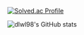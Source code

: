 [![Solved.ac Profile](http://mazassumnida.wtf/api/v2/generate_badge?boj=ff981113)](https://solved.ac/ff981113/)

![dlwl98's GitHub stats](https://github-readme-stats.vercel.app/api?username=dlwl98&show_icons=true&theme=radical)
